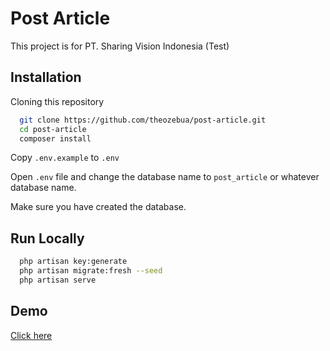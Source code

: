 # Post Article

This project is for PT. Sharing Vision Indonesia (Test)

## Installation

Cloning this repository

```bash
  git clone https://github.com/theozebua/post-article.git
  cd post-article
  composer install
```

Copy `.env.example` to `.env`

Open `.env` file and change the database name to `post_article` or whatever database name.

Make sure you have created the database.

## Run Locally

```bash
  php artisan key:generate
  php artisan migrate:fresh --seed
  php artisan serve
```

## Demo

[Click here](http://posts-articles.theozebua.com)
